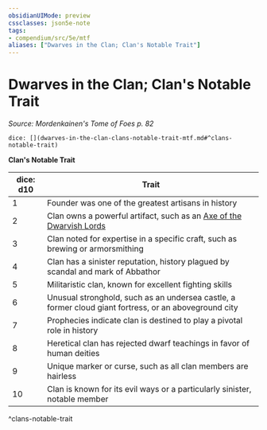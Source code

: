 ```yaml
---
obsidianUIMode: preview
cssclasses: json5e-note
tags:
- compendium/src/5e/mtf
aliases: ["Dwarves in the Clan; Clan's Notable Trait"]
---
```

# Dwarves in the Clan; Clan's Notable Trait
*Source: Mordenkainen's Tome of Foes p. 82* 

`dice: [](dwarves-in-the-clan-clans-notable-trait-mtf.md#^clans-notable-trait)`

**Clan's Notable Trait**

| dice: d10 | Trait |
|-----------|-------|
| 1 | Founder was one of the greatest artisans in history |
| 2 | Clan owns a powerful artifact, such as an [Axe of the Dwarvish Lords](z_compendium/items/axe-of-the-dwarvish-lords.md) |
| 3 | Clan noted for expertise in a specific craft, such as brewing or armorsmithing |
| 4 | Clan has a sinister reputation, history plagued by scandal and mark of Abbathor |
| 5 | Militaristic clan, known for excellent fighting skills |
| 6 | Unusual stronghold, such as an undersea castle, a former cloud giant fortress, or an aboveground city |
| 7 | Prophecies indicate clan is destined to play a pivotal role in history |
| 8 | Heretical clan has rejected dwarf teachings in favor of human deities |
| 9 | Unique marker or curse, such as all clan members are hairless |
| 10 | Clan is known for its evil ways or a particularly sinister, notable member |
^clans-notable-trait
